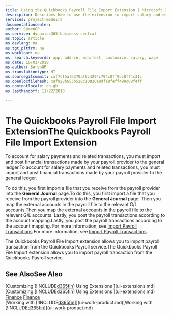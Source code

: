 ```yaml
---
title: Using the Quickbooks Payroll File Import Extension | Microsoft Docs
description: Describes how to use the extension to import salary and wage transactions from the Quickbooks Payroll service.
services: project-madeira
documentationcenter: 
author: SorenGP
ms.service: dynamics365-business-central
ms.topic: article
ms.devlang: na
ms.tgt_pltfrm: na
ms.workload: na
ms. search.keywords: app, add-in, manifest, customize, salary, wage
ms.date: 10/01/2018
ms.author: SorenGP
ms.translationtype: HT
ms.sourcegitcommit: caf7cf5afe370af0c4294c794c0ff9bc8ff4c31c
ms.openlocfilehash: caf928b653b528c10820a8dfa8feff498c88f4ff
ms.contentlocale: en-gb
ms.lasthandoff: 11/22/2018

---
```

# <a name="the-quickbooks-payroll-file-import-extension"></a><span data-ttu-id="98269-103">The Quickbooks Payroll File Import Extension</span><span class="sxs-lookup"><span data-stu-id="98269-103">The Quickbooks Payroll File Import Extension</span></span>
<span data-ttu-id="98269-104">To account for salary payments and related transactions, you must import and post financial transactions made by your payroll provider to the general ledger.</span><span class="sxs-lookup"><span data-stu-id="98269-104">To account for salary payments and related transactions, you must import and post financial transactions made by your payroll provider to the general ledger.</span></span>

<span data-ttu-id="98269-105">To do this, you first import a file that you receive from the payroll provider into the **General Journal** page.</span><span class="sxs-lookup"><span data-stu-id="98269-105">To do this, you first import a file that you receive from the payroll provider into the **General Journal** page.</span></span> <span data-ttu-id="98269-106">Then you map the external accounts in the payroll file to the relevant G/L accounts.</span><span class="sxs-lookup"><span data-stu-id="98269-106">Then you map the external accounts in the payroll file to the relevant G/L accounts.</span></span> <span data-ttu-id="98269-107">Lastly, you post the payroll transactions according to the account mapping.</span><span class="sxs-lookup"><span data-stu-id="98269-107">Lastly, you post the payroll transactions according to the account mapping.</span></span> <span data-ttu-id="98269-108">For more information, see [Import Payroll Transactions](finance-how-import-payroll-transactions.md).</span><span class="sxs-lookup"><span data-stu-id="98269-108">For more information, see [Import Payroll Transactions](finance-how-import-payroll-transactions.md).</span></span>

<span data-ttu-id="98269-109">The Quickbooks Payroll File Import extension allows you to import payroll transaction from the Quickbooks Payroll service.</span><span class="sxs-lookup"><span data-stu-id="98269-109">The Quickbooks Payroll File Import extension allows you to import payroll transaction from the Quickbooks Payroll service.</span></span>

## <a name="see-also"></a><span data-ttu-id="98269-110">See Also</span><span class="sxs-lookup"><span data-stu-id="98269-110">See Also</span></span>
<span data-ttu-id="98269-111">[Customizing [!INCLUDE[d365fin](includes/d365fin_md.md)] Using Extensions ](ui-extensions.md)  </span><span class="sxs-lookup"><span data-stu-id="98269-111">[Customizing [!INCLUDE[d365fin](includes/d365fin_md.md)] Using Extensions ](ui-extensions.md)  </span></span>  
<span data-ttu-id="98269-112">[Finance](finance.md)  </span><span class="sxs-lookup"><span data-stu-id="98269-112">[Finance](finance.md)  </span></span>  
<span data-ttu-id="98269-113">[Working with [!INCLUDE[d365fin](includes/d365fin_md.md)]](ui-work-product.md)</span><span class="sxs-lookup"><span data-stu-id="98269-113">[Working with [!INCLUDE[d365fin](includes/d365fin_md.md)]](ui-work-product.md)</span></span>

